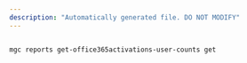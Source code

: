 ```yaml
---
description: "Automatically generated file. DO NOT MODIFY"
---
```


```cli

mgc reports get-office365activations-user-counts get

```